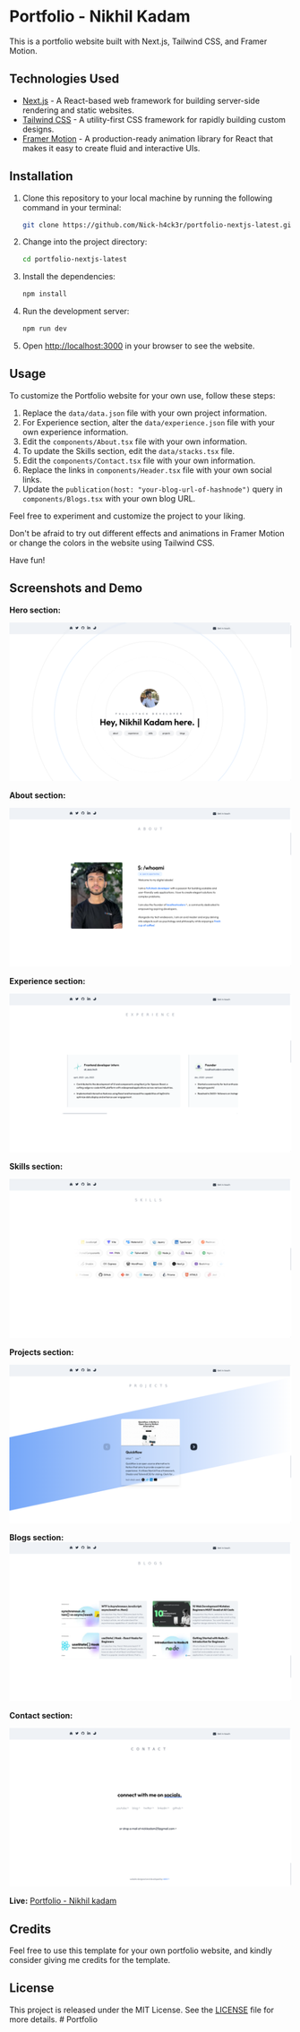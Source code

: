 # Portfolio - Nikhil Kadam

This is a portfolio website built with Next.js, Tailwind CSS, and Framer Motion.

## Technologies Used

- [Next.js](https://nextjs.org/) - A React-based web framework for building server-side rendering and static websites.
- [Tailwind CSS](https://tailwindcss.com/) - A utility-first CSS framework for rapidly building custom designs.
- [Framer Motion](https://www.framer.com/motion/) - A production-ready animation library for React that makes it easy to create fluid and interactive UIs.

## Installation

1. Clone this repository to your local machine by running the following command in your terminal:

   ```bash
   git clone https://github.com/Nick-h4ck3r/portfolio-nextjs-latest.git
   ```

2. Change into the project directory:

   ```bash
   cd portfolio-nextjs-latest
   ```

3. Install the dependencies:

   ```bash
   npm install
   ```

4. Run the development server:

   ```bash
   npm run dev
   ```

5. Open <http://localhost:3000> in your browser to see the website.

## Usage

To customize the Portfolio website for your own use, follow these steps:

1. Replace the `data/data.json` file with your own project information.
2. For Experience section, alter the `data/experience.json` file with your own experience information.
3. Edit the `components/About.tsx` file with your own information.
4. To update the Skills section, edit the `data/stacks.tsx` file.
5. Edit the `components/Contact.tsx` file with your own information.
6. Replace the links in `components/Header.tsx` file with your own social links.
7. Update the `publication(host: "your-blog-url-of-hashnode")` query in `components/Blogs.tsx` with your own blog URL.

Feel free to experiment and customize the project to your liking.

Don't be afraid to try out different effects and animations in Framer Motion or change the colors in the website using Tailwind CSS.

Have fun!

## Screenshots and Demo

**Hero section:**

![Hero section](/public/screenshots/portfolio/heroDemo.png)

**About section:**

![About section](/public/screenshots/portfolio/aboutDemo.png)

**Experience section:**

![Experience section](/public/screenshots/portfolio/experienceDemo.png)

**Skills section:**

![Skills section](/public/screenshots/portfolio/skillsDemo.png)

**Projects section:**

![Project section](/public/screenshots/portfolio/projectsDemo.png)

**Blogs section:**
![Blogs section](/public/screenshots/portfolio/blogsDemo.png)

**Contact section:**

![Contact section](/public/screenshots/portfolio/contactDemo.png)

**Live:** [Portfolio - Nikhil kadam](https://nikhilkadam.vercel.app/)

## Credits

Feel free to use this template for your own portfolio website, and kindly consider giving me credits for the template.

## License

This project is released under the MIT License. See the [LICENSE](/LICENSE.txt) file for more details.
#   P o r t f o l i o 
 
 
